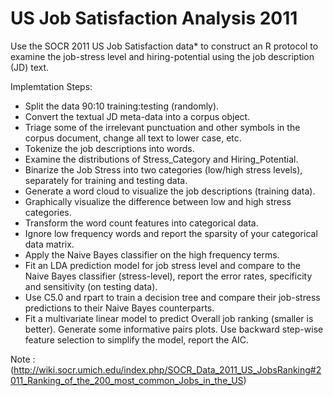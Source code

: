 # US Job Satisfaction Analysis 2011

Use the SOCR 2011 US Job Satisfaction data* to construct an R protocol to examine the job-stress level and hiring-potential using the job description (JD) text.

Implemtation Steps:

- Split the data 90:10 training:testing (randomly).
- Convert the textual JD meta-data into a corpus object.
- Triage some of the irrelevant punctuation and other symbols in the corpus document, change all text to lower case, etc.
- Tokenize the job descriptions into words. 
- Examine the distributions of Stress_Category and Hiring_Potential.
- Binarize the Job Stress into two categories (low/high stress levels), separately for training and testing data.
- Generate a word cloud to visualize the job descriptions (training data).
- Graphically visualize the difference between low and high stress categories.
- Transform the word count features into categorical data.
- Ignore low frequency words and report the sparsity of your categorical data matrix.
- Apply the Naive Bayes classifier on the high frequency terms.
- Fit an LDA prediction model for job stress level and compare to the Naive Bayes classifier (stress-level), report the error rates, specificity and sensitivity (on testing data).
- Use C5.0 and rpart to train a decision tree and compare their job-stress predictions to their Naive Bayes counterparts.
- Fit a multivariate linear model to predict Overall job ranking (smaller is better). Generate some informative pairs plots. Use backward step-wise feature selection to simplify the model, report the AIC.


















Note : (http://wiki.socr.umich.edu/index.php/SOCR_Data_2011_US_JobsRanking#2011_Ranking_of_the_200_most_common_Jobs_in_the_US)


